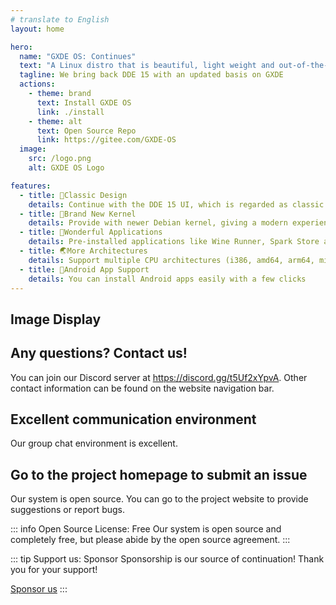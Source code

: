```yaml
---
# translate to English
layout: home

hero:
  name: "GXDE OS: Continues"
  text: "A Linux distro that is beautiful, light weight and out-of-the-box"
  tagline: We bring back DDE 15 with an updated basis on GXDE
  actions:
    - theme: brand
      text: Install GXDE OS
      link: ./install
    - theme: alt
      text: Open Source Repo
      link: https://gitee.com/GXDE-OS
  image:
    src: /logo.png
    alt: GXDE OS Logo

features:
  - title: 🌈Classic Design
    details: Continue with the DDE 15 UI, which is regarded as classic and worth remembering
  - title: 🏡Brand New Kernel
    details: Provide with newer Debian kernel, giving a modern experience with claasic design 
  - title: 📌Wonderful Applications
    details: Pre-installed applications like Wine Runner, Spark Store and so on makes the system out-of-the-box
  - title: 🌏More Architectures
    details: Support multiple CPU architectures (i386, amd64, arm64, mips64el, loong64, riscv64) to enable wider support
  - title: 🤖Android App Support
    details: You can install Android apps easily with a few clicks
---
```


## Image Display

<el-carousel type="card" height="24vw" indicator-position="none">
  <el-carousel-item v-for="item, k in previewSrcList" :key="item">
    <el-image preview-teleported :preview-src-list="previewSrcList" :src="item" :initial-index="k" />
  </el-carousel-item>
</el-carousel>

## Any questions? Contact us!

You can join our Discord server at https://discord.gg/t5Uf2xYpvA. Other contact information can be found on the website navigation bar.

## Excellent communication environment

Our group chat environment is excellent.

## Go to the project homepage to submit an issue

Our system is open source. You can go to the project website to provide suggestions or report bugs.

::: info Open Source License: Free
Our system is open source and completely free, but please abide by the open source agreement.
:::

::: tip Support us: Sponsor
Sponsorship is our source of continuation! Thank you for your support!

[Sponsor us](https://gitee.com/GXDE-OS#%E8%AF%B7%E4%BD%9C%E8%80%85%E5%96%9D%E6%9D%AF%E8%8C%B6)
:::

<script setup>
import { ElCarousel, ElCarouselItem, ElImage, ElImageViewer } from 'element-plus';
// import 'element-plus/es/components/carousel/style/css';
// import 'element-plus/es/components/carousel-item/style/css';
// import 'element-plus/es/components/image/style/css';
// import 'element-plus/es/components/image-viewer/style/css';

const previewSrcList = [
  '/1.png',
  '/2.png',
  '/3.png',
  '/4.png',
  '/5.png',
  '/6.png',
];
</script>
